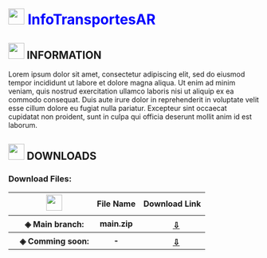 <h1 style="color:blue;"><img src="https://github.com/user-attachments/assets/0fd7b5ba-a73c-4873-97af-ad644735a44d" style="width:2rem;"> InfoTransportesAR</h1>

<h2><img src="https://github.com/user-attachments/assets/8312fe21-7f55-45cd-bff8-e735714b375b" style="width:2rem;"> INFORMATION </h1>
<p>Lorem ipsum dolor sit amet, consectetur adipiscing elit, sed do eiusmod tempor incididunt ut labore et dolore magna aliqua. Ut enim ad minim veniam, quis nostrud exercitation ullamco laboris nisi ut aliquip ex ea commodo consequat. Duis aute irure dolor in reprehenderit in voluptate velit esse cillum dolore eu fugiat nulla pariatur. Excepteur sint occaecat cupidatat non proident, sunt in culpa qui officia deserunt mollit anim id est laborum.</p>

<h2><img src="https://github.com/user-attachments/assets/8312fe21-7f55-45cd-bff8-e735714b375b" style="width:2rem;"> DOWNLOADS </h1>
<h3>Download Files:</h3>

<table>
  <tr>
    <th>
      ㅤ<img src="" style="width:2rem;">
    </th>
    <th>
      File Name
    </th>
    <th>
      Download Link
    </th>
  </tr>
  <tr>
    <th>
      ㅤ◈ <b>Main branch:</b>
    </th>
    <th>
      main.zip
    </th>
    <th>
      <a href="https://github.com/sdmatayoshi/InfoTransportesAR/archive/refs/heads/main.zip"><img src="https://github.com/sdmatayoshi/V-chan/assets/106670145/ce129379-faeb-48fa-98a5-0769f39e12db" style="width:1rem;margin-top:5px"><u>⇩</u></a>
    </th>
  </tr>
  <tr>
    <th>
      ㅤ◈ <b>Comming soon:</b>
    </th>
    <th>
      -
    </th>
    <th>
      <a href="https://www.youtube.com/watch?v=dQw4w9WgXcQ&pp=ygUXbmV2ZXIgZ29ubmEgZ2l2ZSB5b3UgdXA%3D" target="_blank" rel="noopener noreferrer"><img src="https://github.com/sdmatayoshi/V-chan/assets/106670145/ce129379-faeb-48fa-98a5-0769f39e12db" style="width:1rem;margin-top:5px"><u>⇩</u></a>
    </th>
  </tr>
</table>
